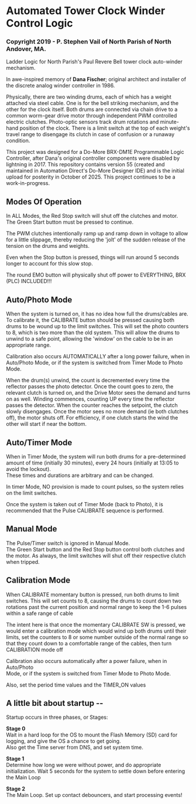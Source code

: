 # Automated Tower Clock Winder Control Logic
### Copyright 2019 - P. Stephen Vail of North Parish of North Andover, MA.

Ladder Logic for North Parish's Paul Revere Bell tower clock auto-winder mechanism.<br>

In awe-inspired memory of **Dana Fischer**; original architect and installer of the discrete analog winder controller in 1986.

Physically, there are two winding drums, each of which has a weight attached via steel cable.  One is for the bell striking mechanism, and the other for the clock itself.  Both drums are connected via chain drive to a common worm-gear drive motor through independent PWM controlled electric clutches. Photo-optic sensors track drum rotations and minute-hand position of the clock.  There is a limit switch at the top of each weight's travel range to disengage its clutch in case of confusion or a runaway condition. 

This project was designed for a Do-More BRX-DM1E Programmable Logic Controller, after Dana's original controller components were disabled by lightning in 2017. 
This repository contains version 55 (created and maintained in Automation Direct's Do-More Designer IDE) and is the initial upload for posterity in October of 2025. This project continues to be a work-in-progress.<br>


## Modes Of Operation

  In ALL Modes, the Red Stop switch will shut off the clutches and motor.  
     The Green Start button must be pressed to continue.

  The PWM clutches intentionally ramp up and ramp down in voltage to allow for a little
     slippage, thereby reducing the 'jolt' of the sudden release of the tension on the 
     drums and weights.

  Even when the Stop button is pressed, things will run around 5 seconds longer 
     to account for this slow stop.  
    
  The round EMO button will physically shut off power to EVERYTHING, BRX (PLC) INCLUDED!!!


## Auto/Photo Mode

  When the system is turned on, it has no idea how full the drums/cables are.
      To calibrate it, the CALIBRATE button should be pressed causing both drums 
      to be wound up to the limit switches. This will set the photo counters to 8, 
      which is two more than the old system.  This will allow the drums to unwind to a 
      safe point, allowing the 'window' on the cable to be in an appropriate range.

  Calibration also occurs AUTOMATICALLY after a long power failure, when in 
      Auto/Photo Mode, or if the system is switched from Timer Mode to Photo Mode.

  When the drum(s) unwind, the count is decremented every time the reflector 
      passes the photo detector.  Once the count goes to zero, the relevant clutch is 
      turned on, and the Drive Motor sees the demand and turns on as well. 
      Winding commences, counting UP every time the reflector passes the detector.
      When the counter reaches the setpoint, the clutch slowly disengages.
      Once the motor sees no more demand (ie both clutches off),  the motor shuts off.
      For efficiency, if one clutch starts the wind the other will start if near the bottom.


## Auto/Timer Mode

  When in Timer Mode, the system will run both drums for a pre-determined amount 
      of time (initially 30 minutes), every 24 hours (initially at 13:05 to avoid the lockout).  
      These times and durations are arbitrary and can be changed.

  In timer Mode, NO provision is made to count pulses, so the system relies 
      on the limit switches.
     
  Once the system is taken out of Timer Mode (back to Photo), it is recommended
      that the Pulse CALIBRATE sequence is performed.


## Manual Mode

The Pulse/Timer switch is ignored in Manual Mode.  
  The Green Start button and the Red Stop button control both clutches and the 
      motor.
  As always, the limit switches will shut off their respective clutch when tripped.


## Calibration Mode

  When CALIBRATE momentary button is pressed, run both drums to limit switches.
    This will set counts to 8, causing the drums to count down two rotations past the 
    current position and normal range to keep the 1-6 pulses within a safe range of cable

  The intent here is that once the momentary CALIBRATE SW is pressed, we would
    enter a calibration mode which would wind up both drums until their  limits, set the
    counters to 8 or some number outside of the normal range so that they count down
    to a comfortable range of the cables, then turn CALIBRATION mode off

  Calibration also occurs automatically after a power failure, when in Auto/Photo  
    Mode, or if the system is switched from Timer Mode to Photo Mode.

  Also, set the period time values and the TIMER_ON values


 ## A little bit about startup --
 Startup occurs in three phases, or Stages:
 
  **Stage 0** <br>Wait in a hard loop for the OS to mount the Flash Memory (SD) card for logging, and give the OS a chance to get going.<br> Also get the Time server from DNS, and set system time.
  
  **Stage 1**  <br>Determine how long we were without power, and do appropriate initialization. Wait 5 seconds for the system to settle down before entering the Main Loop
    
  **Stage 2** <br>The Main Loop.  Set up contact debouncers, and start processing events!
  
